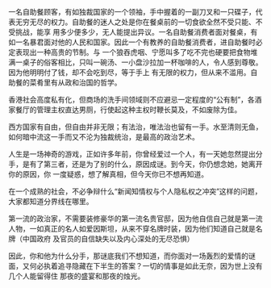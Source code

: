 一名自助餐顾客，有如独裁国家的一个领袖，手中握着的一副刀叉和一只碟子，代表无穷无尽的权力。自助餐的迷人之处是你在餐桌前的一切食欲全然不受只能、不受挑战，能享
用多少便多少，无人能提出异议。一名自助餐消费者面对餐桌，有如一名暴君面对他的人民和国家。因此一个有教养的自助餐消费者，进自助餐时必定表现出一种高贵的节制。与
一个狼吞虎咽、宁愿叫多了吃不完也硬要把食物堆满一桌子的俗客相比，只叫一碗汤、一小盘沙拉加一杯咖啡的人，令人感到尊敬。因为他明明付了钱，却不会吃到尽，等于手上
有无限的权力，但从来不滥用。自助餐的菜肴里有从政和治国的哲学。

  

香港社会高度私有化，但商场的洗手间领域则不应避忌一定程度的“公有制”，各酒家餐厅的管理主权直达男厕，行使起这种主权时鞭长莫及，不如废除为佳。

  

西方国家有自由，但自由并非无限；有法治，唯法治也留有一手。水至清则无鱼，如何暗中流这一手而又不沦为独裁统治，是最高的政治艺术。

人生是一场神奇的游戏，正如许多年前，你曾经爱过一个人，有一天她忽然提出分手，是有了第三者，还是为了别的什么，原因成谜。到今天，你仍想念她，她离开你的原因，你
一度疑惑，想了解真相，但今天你已不想再知道。

  

在一个成熟的社会，不必争辩什么“新闻知情权与个人隐私权之冲突”这样的问题，大家都知道分界线在哪里。

  

第一流的政治家，不需要装修豪华的第一流名贵官邸，因为他自信自己就是第一流人物，一如真正的名人如爱因斯坦，从来不穿名牌时装，因为他们知道自己就是名牌（中国政府
及官员的自信缺失以及内心深处的无尽恐惧）

  

因此，你和他为什么分手，那谜底我们不想知道，而你面对一场轰烈的爱情的谜面，又何必执着追寻隐藏在下半生的答案？一切的情事是如此无奈，因为世上没有几个人能留得住
那夜的盛宴和那夜的烛光。

  

